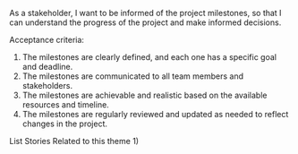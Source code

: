As a stakeholder, I want to be informed of the project milestones, so that I can understand the progress of the project and make informed decisions.

Acceptance criteria:

1) The milestones are clearly defined, and each one has a specific goal and deadline.
2) The milestones are communicated to all team members and stakeholders.
3) The milestones are achievable and realistic based on the available resources and timeline.
4) The milestones are regularly reviewed and updated as needed to reflect changes in the project.

List Stories Related to this theme
1) 

